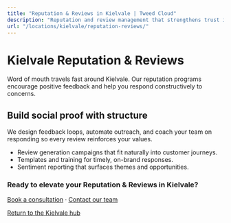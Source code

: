 ```yaml
---
title: "Reputation & Reviews in Kielvale | Tweed Cloud"
description: "Reputation and review management that strengthens trust in Kielvale."
url: "/locations/kielvale/reputation-reviews/"
---
```


# Kielvale Reputation & Reviews

Word of mouth travels fast around Kielvale. Our reputation programs encourage positive feedback and help you respond constructively to concerns.

## Build social proof with structure

We design feedback loops, automate outreach, and coach your team on responding so every review reinforces your values.

- Review generation campaigns that fit naturally into customer journeys.
- Templates and training for timely, on-brand responses.
- Sentiment reporting that surfaces themes and opportunities.

### Ready to elevate your Reputation & Reviews in Kielvale?

[Book a consultation](/consultation/) · [Contact our team](/contact/)

[Return to the Kielvale hub](/locations/kielvale/)

